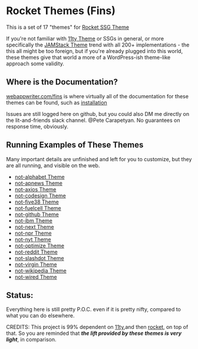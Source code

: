 # Rocket Themes (Fins)

This is a set of 17 "themes" for [Rocket SSG Theme](https://rocket.modern-web.dev/)

If you're not familiar with [11ty Theme](https://www.11ty.dev/) or SSGs in general, or more specifically the [JAMStack Theme](https://jamstack.org/) trend with all 200+ implementations - the this all might be too foreign, but if you're already plugged into this world, these themes give that world a more of a WordPress-ish theme-like approach some validity.

## Where is the Documentation?

[webappwriter.com/fins](https://webappwriter.com/fins/) is where virtually all of the documentation for these themes can be found, such as [installation](https://webappwriter.com/fins/installation/shellscript/)

Issues are still logged here on github, but you could also DM me directly on the lit-and-friends slack channel. @Pete Carapetyan. No guarantees on response time, obviously.

## Running Examples of These Themes

Many important details are unfinished and left for you to customize, but they are all running, and visible on the web.

- [not-alphabet Theme](https://aspieautomator.com)
- [not-apnews Theme](https://esuyp-fb794.web.app/)
- [not-axios Theme](https://datafundamentals.com)
- [not-codesign Theme](https://wysinati.com/)
- [not-five38 Theme](https://webappwriter.com)
- [not-fuelcell Theme](https://betterology.net/)
- [not-github Theme](https://mtobwin.web.app)
- [not-ibm Theme](https://walktown.net)
- [not-next Theme](https://mulerain.web.app/)
- [not-npr Theme](https://appwriter.com)
- [not-nyt Theme](https://jukelox-7ec89.web.app/)
- [not-optimize Theme](https://couldbe.net)
- [not-reddit Theme](https://btrg.org/)
- [not-slashdot Theme](https://mymodeler.com)
- [not-virgin Theme](https://betterology.com)
- [not-wikipedia Theme](https://jeren-5de92.web.app/)
- [not-wired Theme](https://replitza.web.app/)

## Status:

Everything here is still pretty P.O.C. even if it is pretty nifty, compared to what you can do elsewhere.

CREDITS: This project is 99% dependent on [11ty](https://www.11ty.dev/),and then [rocket](https://rocket.modern-web.dev/), on top of that. So you are reminded that _**the lift provided by these themes is very light**_, in comparison.
